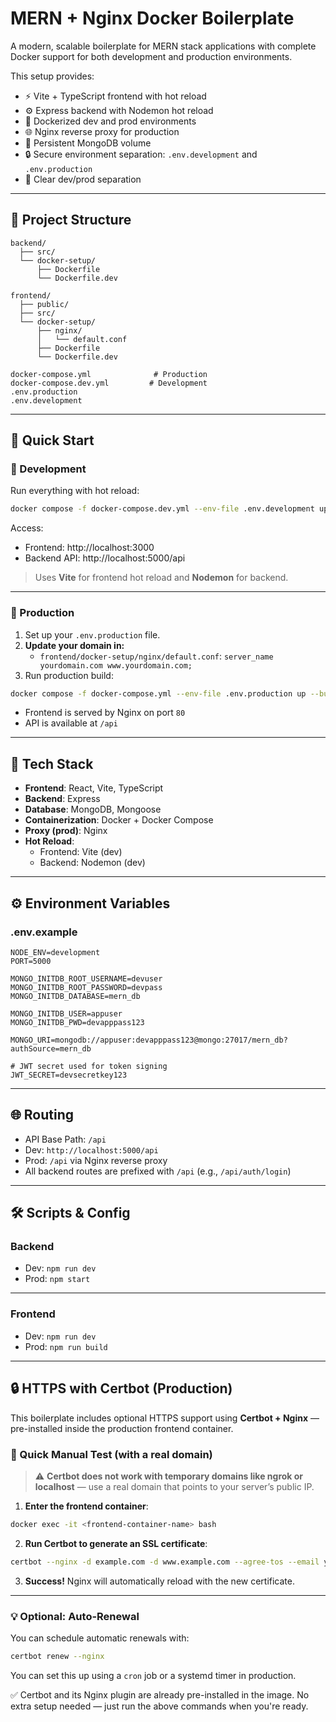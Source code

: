 # MERN + Nginx Docker Boilerplate

A modern, scalable boilerplate for MERN stack applications with complete Docker support for both development and production environments.

This setup provides:

- ⚡ Vite + TypeScript frontend with hot reload
- ⚙️ Express backend with Nodemon hot reload
- 🐳 Dockerized dev and prod environments
- 🌐 Nginx reverse proxy for production
- 🔁 Persistent MongoDB volume
- 🔒 Secure environment separation: `.env.development` and `.env.production`
- 🧩 Clear dev/prod separation

---

## 📁 Project Structure

```plaintext
backend/
  ├── src/
  └── docker-setup/
      ├── Dockerfile
      └── Dockerfile.dev

frontend/
  ├── public/
  ├── src/
  └── docker-setup/
      ├── nginx/
      │   └── default.conf
      ├── Dockerfile
      └── Dockerfile.dev

docker-compose.yml              # Production
docker-compose.dev.yml         # Development
.env.production
.env.development
```

---

## 🚀 Quick Start

### 🔧 Development

Run everything with hot reload:

```bash
docker compose -f docker-compose.dev.yml --env-file .env.development up --build
```

Access:

- Frontend: http://localhost:3000
- Backend API: http://localhost:5000/api

> Uses **Vite** for frontend hot reload and **Nodemon** for backend.

---

### 🚢 Production

1. Set up your `.env.production` file.
2. **Update your domain in:**
   - `frontend/docker-setup/nginx/default.conf`: `server_name yourdomain.com www.yourdomain.com;`
3. Run production build:

```bash
docker compose -f docker-compose.yml --env-file .env.production up --build
```

- Frontend is served by Nginx on port `80`
- API is available at `/api`

---

## 🔨 Tech Stack

- **Frontend**: React, Vite, TypeScript
- **Backend**: Express
- **Database**: MongoDB, Mongoose
- **Containerization**: Docker + Docker Compose
- **Proxy (prod)**: Nginx
- **Hot Reload**:
  - Frontend: Vite (dev)
  - Backend: Nodemon (dev)

---

## ⚙️ Environment Variables

### .env.example

```env
NODE_ENV=development
PORT=5000

MONGO_INITDB_ROOT_USERNAME=devuser
MONGO_INITDB_ROOT_PASSWORD=devpass
MONGO_INITDB_DATABASE=mern_db

MONGO_INITDB_USER=appuser
MONGO_INITDB_PWD=devapppass123

MONGO_URI=mongodb://appuser:devapppass123@mongo:27017/mern_db?authSource=mern_db

# JWT secret used for token signing
JWT_SECRET=devsecretkey123
```

---

## 🌐 Routing

- API Base Path: `/api`
- Dev: `http://localhost:5000/api`
- Prod: `/api` via Nginx reverse proxy
- All backend routes are prefixed with `/api` (e.g., `/api/auth/login`)

---

## 🛠 Scripts & Config

### Backend

- Dev: `npm run dev`
- Prod: `npm start`

---

### Frontend

- Dev: `npm run dev`
- Prod: `npm run build`

---

## 🔒 HTTPS with Certbot (Production)

This boilerplate includes optional HTTPS support using **Certbot + Nginx** — pre-installed inside the production frontend container.

### 🧪 Quick Manual Test (with a real domain)

> ⚠️ **Certbot does not work with temporary domains like ngrok or localhost** — use a real domain that points to your server’s public IP.

1. **Enter the frontend container**:

```bash
docker exec -it <frontend-container-name> bash
```

2. **Run Certbot to generate an SSL certificate**:

```bash
certbot --nginx -d example.com -d www.example.com --agree-tos --email your@email.com --non-interactive
```

3. **Success!** Nginx will automatically reload with the new certificate.

---

### 💡 Optional: Auto-Renewal

You can schedule automatic renewals with:

```bash
certbot renew --nginx
```

You can set this up using a `cron` job or a systemd timer in production.

✅ Certbot and its Nginx plugin are already pre-installed in the image. No extra setup needed — just run the above commands when you're ready.
